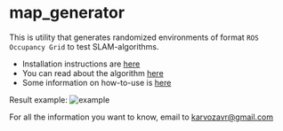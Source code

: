 # map_generator
This is utility that generates randomized environments of format `ROS Occupancy Grid` to test SLAM-algorithms.

* Installation instructions are [here](https://github.com/karvozavr/ROS_map_generator/wiki/Installation)
* You can read about the algorithm [here](https://github.com/karvozavr/ROS_map_generator/wiki/About)
* Some information on how-to-use is [here](https://github.com/karvozavr/ROS_map_generator/wiki/How-to-use)

Result example:
![example](https://pp.userapi.com/c637626/v637626239/4cb9e/z8uqoI0wbeU.jpg)

For all the information you want to know, email to <karvozavr@gmail.com> 
